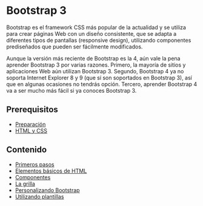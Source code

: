 # Bootstrap 3

Bootstrap es el framework CSS más popular de la actualidad y se utiliza para crear páginas Web con un diseño consistente, que se adapta a diferentes tipos de pantallas (responsive design), utilizando componentes prediseñados que pueden ser fácilmente modificados.

Aunque la versión más reciente de Bootstrap es la 4, aún vale la pena aprender Bootstrap 3 por varias razones. Primero, la mayoría de sitios y aplicaciones Web aún utilizan Bootstrap 3. Segundo, Bootstrap 4 ya no soporta Internet Explorer 8 y 9 (que sí son soportados en Bootstrap 3), así que en algunas ocasiones no tendrás opción. Tercero, aprender Bootstrap 4 va a ser mucho más fácil si ya conoces Bootstrap 3.

## Prerequisitos

* [Preparación](prep/README.md)
* [HTML y CSS](html-css/README.md)

## Contenido

* [Primeros pasos](1-primeros-pasos.md)
* [Elementos básicos de HTML](2-elementos-basicos-html.md)
* [Componentes](3-componentes.md)
* [La grilla](4-la-grilla.md)
* [Personalizando Bootstrap](5-personalizacion.md)
* [Utilizando plantillas](6-plantillas.md)
